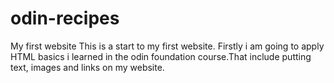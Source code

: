 # odin-recipes
My first website
This is a start to my first website. Firstly i am going to apply HTML basics i learned in the odin foundation course.That include putting text, images and links on my website.